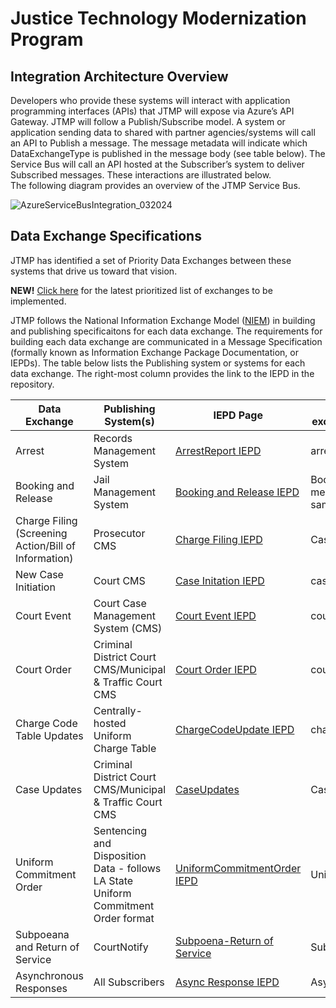 <h1>Justice Technology Modernization Program</h1>
<h2>Integration Architecture Overview</h2>
<p>Developers who provide these systems will interact with application programming interfaces (APIs) that JTMP will expose via Azure’s API Gateway. ​JTMP will follow a Publish/Subscribe model. ​A system or application sending data to shared with partner agencies/systems will call an API to Publish a message. ​The message metadata will indicate which DataExchangeType is published in the message body (see table below). ​The Service Bus will call an API hosted at the Subscriber’s system to deliver Subscribed messages. ​These interactions are illustrated below. <br>
The following diagram provides an overview of the JTMP Service Bus. ​</p>

![AzureServiceBusIntegration_032024](https://github.com/CityOfNewOrleans/JTMP-Data-Exchange-Specs/assets/164246967/b57a533a-3345-4b62-a3b8-5c11cf4c4e98 "Azure Service Bus")

<h2>Data Exchange Specifications </h2>
<p>JTMP has identified a set of Priority Data Exchanges between these systems that drive us toward that vision.  
 
<b>NEW!</b> [Click here](https://github.com/CityOfNewOrleans/JTMP-Data-Exchange-Specs/blob/main/resources/Orleans%20JTMP%20ESB%20Exchange%20List-20250123.xlsx) for the latest prioritized list of exchanges to be implemented.  
 
JTMP follows the National Information Exchange Model ([NIEM](https://github.com/CityOfNewOrleans/JTMP-Data-Exchange-Specs/blob/main/resources/What%20is%20NIEM.md)) in building and publishing specificaitons for each data exchange. The requirements for building each data exchange are communicated in a Message Specification (formally known as Information Exchange Package Documentation, or IEPDs). The table below lists the Publishing system or systems for each data exchange. The right-most column provides the link to the IEPD in the repository.</p>
 
|Data Exchange |Publishing System(s) |IEPD Page |API Topic-exchangeDataType name|
|-----|------|------|-----|
|Arrest|Records Management System |[ArrestReport IEPD](https://github.com/CityOfNewOrleans/JTMP-Data-Exchange-Specs/blob/main/schemas/ArrestReport_iepd/ArrestReport.md)|arrestReport|
|Booking and Release| Jail Management System|[Booking and Release IEPD](https://github.com/CityOfNewOrleans/JTMP-Data-Exchange-Specs/blob/main/schemas/BookingAndRelease_iepd/BookingAndRelease.md) |Booking Release (two message types share the same schema|
|Charge Filing (Screening Action/Bill of Information) | Prosecutor CMS|[Charge Filing IEPD](https://github.com/CityOfNewOrleans/JTMP-Data-Exchange-Specs/blob/main/schemas/ChargeFiling_iepd/ChargeFiling.md)|CaseChargeFiling|
|New Case Initiation |Court CMS|[Case Initation IEPD](https://github.com/CityOfNewOrleans/JTMP-Data-Exchange-Specs/blob/main/schemas/CaseInitiation_iepd/CaseInitiation.md) |caseInitiation|
|Court Event|Court Case Management System (CMS)|[Court Event IEPD](https://github.com/CityOfNewOrleans/JTMP-Data-Exchange-Specs/blob/main/schemas/CourtEvent_iepd/CourtEventExchange.md) |courtEvent|
|Court Order|Criminal District Court CMS/Municipal & Traffic Court CMS|[Court Order IEPD](https://github.com/CityOfNewOrleans/JTMP-Data-Exchange-Specs/blob/main/schemas/CourtOrder_iepd/CourtOrderExchange.md)|courtOrder|
|Charge Code Table Updates|Centrally-hosted Uniform Charge Table|[ChargeCodeUpdate IEPD](https://github.com/CityOfNewOrleans/JTMP-Data-Exchange-Specs/blob/main/schemas/UniformChargeTable_iepd/ChargeCodeUpdateExchange.md)|chargeUpdate|
|Case Updates|Criminal District Court CMS/Municipal & Traffic Court CMS|[CaseUpdates](https://github.com/CityOfNewOrleans/JTMP-Data-Exchange-Specs/blob/main/schemas/CaseUpdates_iepd/CaseUpdates.md)|CaseUpdate|
|Uniform Commitment Order|Sentencing and Disposition Data - follows LA State Uniform Commitment Order format|[UniformCommitmentOrder IEPD](https://github.com/CityOfNewOrleans/JTMP-Data-Exchange-Specs/blob/main/schemas/UniformCommitmentOrder_iepd/UCO.md)|UniformCommitmentOrder|
|Subpoeana and Return of Service|CourtNotify|[Subpoena-Return of Service](https://github.com/CityOfNewOrleans/JTMP-Data-Exchange-Specs/blob/GJS-Subpoena/schemas/Subpoena_iepd/Subpeona.md)|SubpoenaReturnOfService|
|Asynchronous Responses|All Subscribers|[Async Response IEPD](https://github.com/CityOfNewOrleans/JTMP-Data-Exchange-Specs/blob/main/schemas/AsyncResponse_iepd/AsyncResponse.md)|AsyncResponse|
